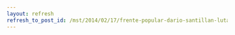```yaml
---
layout: refresh
refresh_to_post_id: /mst/2014/02/17/frente-popular-dario-santillan-luta-em-meio-crise-argentina
---
```

